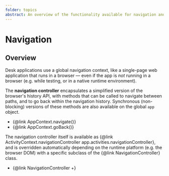 ```yaml
---
folder: topics
abstract: An overview of the functionality available for navigation and routing.
---
```


# Navigation

## Overview <!--{#overview}-->

Desk applications use a global navigation context, like a single-page web application that runs in a browser — even if the app is _not_ running in a browser (e.g. while testing, or in a native runtime environment).

The **navigation controller** encapsulates a simplified version of the browser's history API, with methods that can be called to navigate between paths, and to go back within the navigation history. Synchronous (non-blocking) versions of these methods are also available on the global `app` object.

- {@link AppContext.navigate()}
- {@link AppContext.goBack()}

The navigation controller itself is available as {@link ActivityContext.navigationController app.activities.navigationController}, and is overridden automatically depending on the runtime platform (e.g. the browser DOM) with a specific subclass of the {@link NavigationController} class.

- {@link NavigationController +}

